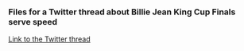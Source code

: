 ### Files for a Twitter thread about Billie Jean King Cup Finals serve speed

[Link to the Twitter thread](https://twitter.com/lu_tenis/status/1459978831163539459)